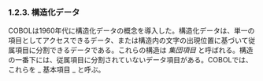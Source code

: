 ### 1.2.3. 構造化データ

COBOLは1960年代に構造化データの概念を導入した。構造化データは、単一の項目としてアクセスできるデータ、または構造内の文字の出現位置に基づいて従属項目に分割できるデータである。これらの構造は _集団項目_ と呼ばれる。構造の一番下には、従属項目に分割されていないデータ項目がある。COBOLでは、これらを _ 基本項目 _ と呼ぶ。

